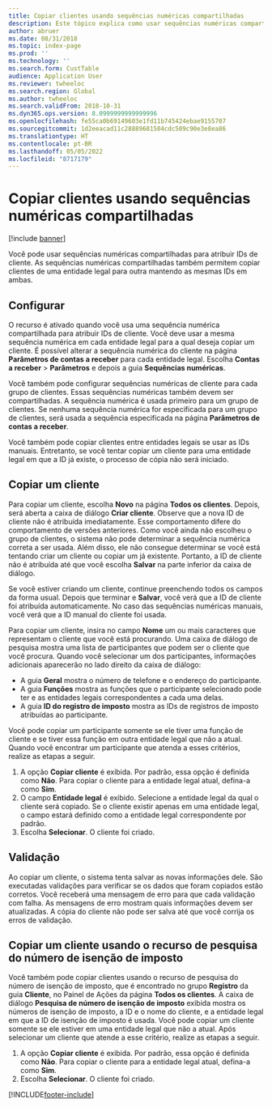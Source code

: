 ```yaml
---
title: Copiar clientes usando sequências numéricas compartilhadas
description: Este tópico explica como usar sequências numéricas compartilhadas para copiar um cliente para outra entidade legal mantendo a mesma ID.
author: abruer
ms.date: 08/31/2018
ms.topic: index-page
ms.prod: ''
ms.technology: ''
ms.search.form: CustTable
audience: Application User
ms.reviewer: twheeloc
ms.search.region: Global
ms.author: twheeloc
ms.search.validFrom: 2018-10-31
ms.dyn365.ops.version: 8.0999999999999996
ms.openlocfilehash: fe55ca0b69149603e1fd11b745424ebae9155707
ms.sourcegitcommit: 1d2eeacad11c28889681504cdc509c90e3e8ea86
ms.translationtype: HT
ms.contentlocale: pt-BR
ms.lasthandoff: 05/05/2022
ms.locfileid: "8717179"
---
```

# <a name="copy-customers-by-using-shared-number-sequences"></a>Copiar clientes usando sequências numéricas compartilhadas

[!include [banner](../includes/banner.md)]

Você pode usar sequências numéricas compartilhadas para atribuir IDs de cliente. As sequências numéricas compartilhadas também permitem copiar clientes de uma entidade legal para outra mantendo as mesmas IDs em ambas.

## <a name="setup"></a>Configurar

O recurso é ativado quando você usa uma sequência numérica compartilhada para atribuir IDs de cliente. Você deve usar a mesma sequência numérica em cada entidade legal para a qual deseja copiar um cliente. É possível alterar a sequência numérica do cliente na página **Parâmetros de contas a receber** para cada entidade legal. Escolha **Contas a receber** \> **Parâmetros** e depois a guia **Sequências numéricas**.

Você também pode configurar sequências numéricas de cliente para cada grupo de clientes. Essas sequências numéricas também devem ser compartilhadas. A sequência numérica é usada primeiro para um grupo de clientes. Se nenhuma sequência numérica for especificada para um grupo de clientes, será usada a sequência especificada na página **Parâmetros de contas a receber**.

Você também pode copiar clientes entre entidades legais se usar as IDs manuais. Entretanto, se você tentar copiar um cliente para uma entidade legal em que a ID já existe, o processo de cópia não será iniciado.

## <a name="copy-a-customer"></a>Copiar um cliente

Para copiar um cliente, escolha **Novo** na página **Todos os clientes**. Depois, será aberta a caixa de diálogo **Criar cliente**. Observe que a nova ID de cliente não é atribuída imediatamente. Esse comportamento difere do comportamento de versões anteriores. Como você ainda não escolheu o grupo de clientes, o sistema não pode determinar a sequência numérica correta a ser usada. Além disso, ele não consegue determinar se você está tentando criar um cliente ou copiar um já existente. Portanto, a ID de cliente não é atribuída até que você escolha **Salvar** na parte inferior da caixa de diálogo.

Se você estiver criando um cliente, continue preenchendo todos os campos da forma usual. Depois que terminar e **Salvar**, você verá que a ID de cliente foi atribuída automaticamente. No caso das sequências numéricas manuais, você verá que a ID manual do cliente foi usada.

Para copiar um cliente, insira no campo **Nome** um ou mais caracteres que representam o cliente que você está procurando. Uma caixa de diálogo de pesquisa mostra uma lista de participantes que podem ser o cliente que você procura. Quando você selecionar um dos participantes, informações adicionais aparecerão no lado direito da caixa de diálogo:

- A guia **Geral** mostra o número de telefone e o endereço do participante.
- A guia **Funções** mostra as funções que o participante selecionado pode ter e as entidades legais correspondentes a cada uma delas.
- A guia **ID do registro de imposto** mostra as IDs de registros de imposto atribuídas ao participante.

Você pode copiar um participante somente se ele tiver uma função de cliente e se tiver essa função em outra entidade legal que não a atual. Quando você encontrar um participante que atenda a esses critérios, realize as etapas a seguir.

1. A opção **Copiar cliente** é exibida. Por padrão, essa opção é definida como **Não**. Para copiar o cliente para a entidade legal atual, defina-a como **Sim**. 
2. O campo **Entidade legal** é exibido. Selecione a entidade legal da qual o cliente será copiado. Se o cliente existir apenas em uma entidade legal, o campo estará definido como a entidade legal correspondente por padrão.
3. Escolha **Selecionar**. O cliente foi criado.

## <a name="validation"></a>Validação

Ao copiar um cliente, o sistema tenta salvar as novas informações dele. São executadas validações para verificar se os dados que foram copiados estão corretos. Você receberá uma mensagem de erro para que cada validação com falha. As mensagens de erro mostram quais informações devem ser atualizadas. A cópia do cliente não pode ser salva até que você corrija os erros de validação.

## <a name="copy-a-customer-by-using-tax-exempt-number-search-feature"></a>Copiar um cliente usando o recurso de pesquisa do número de isenção de imposto

Você também pode copiar clientes usando o recurso de pesquisa do número de isenção de imposto, que é encontrado no grupo **Registro** da guia **Cliente**, no Painel de Ações da página **Todos os clientes**. A caixa de diálogo **Pesquisa de número de isenção de imposto** exibida mostra os números de isenção de imposto, a ID e o nome do cliente, e a entidade legal em que a ID de isenção de imposto é usada. Você pode copiar um cliente somente se ele estiver em uma entidade legal que não a atual. Após selecionar um cliente que atende a esse critério, realize as etapas a seguir.

1. A opção **Copiar cliente** é exibida. Por padrão, essa opção é definida como **Não**. Para copiar o cliente para a entidade legal atual, defina-a como **Sim**. 
2. Escolha **Selecionar**. O cliente foi criado.


[!INCLUDE[footer-include](../../includes/footer-banner.md)]
